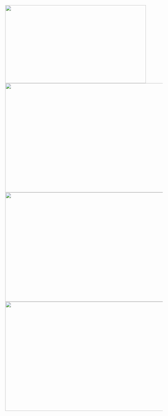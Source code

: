 <img src="https://github.com/pritamzope/custom_controls_csharp/blob/master/Microsoft_Office_2013_WinForm_UI/Word/images/powerpoint_start.png" width="450" height="250"/>

<img src="https://github.com/pritamzope/custom_controls_csharp/blob/master/Microsoft_Office_2013_WinForm_UI/Word/images/powerpoint_main.png" width="650" height="350"/>

<img src="https://github.com/pritamzope/custom_controls_csharp/blob/master/Microsoft_Office_2013_WinForm_UI/Word/images/powerpoint_file_options.png" width="650" height="350"/>

<img src="https://github.com/pritamzope/custom_controls_csharp/blob/master/Microsoft_Office_2013_WinForm_UI/Word/images/powerpoint_templates.png" width="650" height="350"/>

